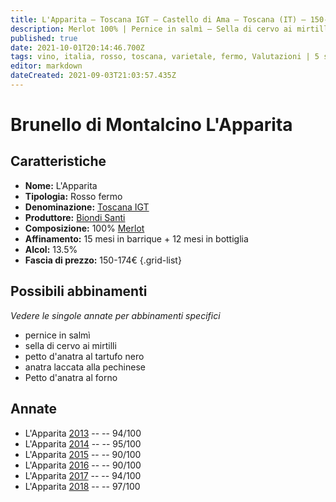 ```yaml
---
title: L'Apparita – Toscana IGT – Castello di Ama – Toscana (IT) – 150-174€ – 4★-5★
description: Merlot 100% | Pernice in salmì – Sella di cervo ai mirtilli – Petto d'anatra al tartufo nero – Anatra laccata alla pechinese – Petto d'anatra al forno
published: true
date: 2021-10-01T20:14:46.700Z
tags: vino, italia, rosso, toscana, varietale, fermo, Valutazioni | 5 stelle, merlot, pernice in salmì, sella di cervo ai mirtilli, petto d'anatra al tartufo nero, anatra laccata alla pechinese, Petto d'anatra al forno, Prezzi | 150-174€
editor: markdown
dateCreated: 2021-09-03T21:03:57.435Z
---
```


# Brunello di Montalcino L'Apparita

## Caratteristiche
- **Nome:** L'Apparita
- **Tipologia:** Rosso fermo
- **Denominazione:** [Toscana IGT](/denominazioni/Italia/Toscana/IGT/Toscana)
- **Produttore:** [Biondi Santi](/produttori/Italia/Toscana/Castello-di-Ama) 
- **Composizione:** 100% [Merlot](/vitigni/Francia/bacca-nera/merlot)
- **Affinamento:** 15 mesi in barrique + 12 mesi in bottiglia
- **Alcol:** 13.5%
- **Fascia di prezzo:** 150-174€
{.grid-list}




## Possibili abbinamenti
*Vedere le singole annate per abbinamenti specifici*

- pernice in salmì
- sella di cervo ai mirtilli
- petto d'anatra al tartufo nero
- anatra laccata alla pechinese
- Petto d'anatra al forno

## Annate
- L'Apparita [2013](vini/Italia/Toscana/Castello-di-Ama/L-Apparita/2013) -- <span class="star-5"></span> -- 94/100
- L'Apparita [2014](vini/Italia/Toscana/Castello-di-Ama/L-Apparita/2014) -- <span class="star-5"></span> -- 95/100
- L'Apparita [2015](vini/Italia/Toscana/Castello-di-Ama/L-Apparita/2015) -- <span class="star-4"></span> -- 90/100
- L'Apparita [2016](vini/Italia/Toscana/Castello-di-Ama/L-Apparita/2016) -- <span class="star-4"></span> -- 90/100
- L'Apparita [2017](vini/Italia/Toscana/Castello-di-Ama/L-Apparita/2017) -- <span class="star-5"></span> -- 94/100
- L'Apparita [2018](vini/Italia/Toscana/Castello-di-Ama/L-Apparita/2018) -- <span class="star-5"></span> -- 97/100